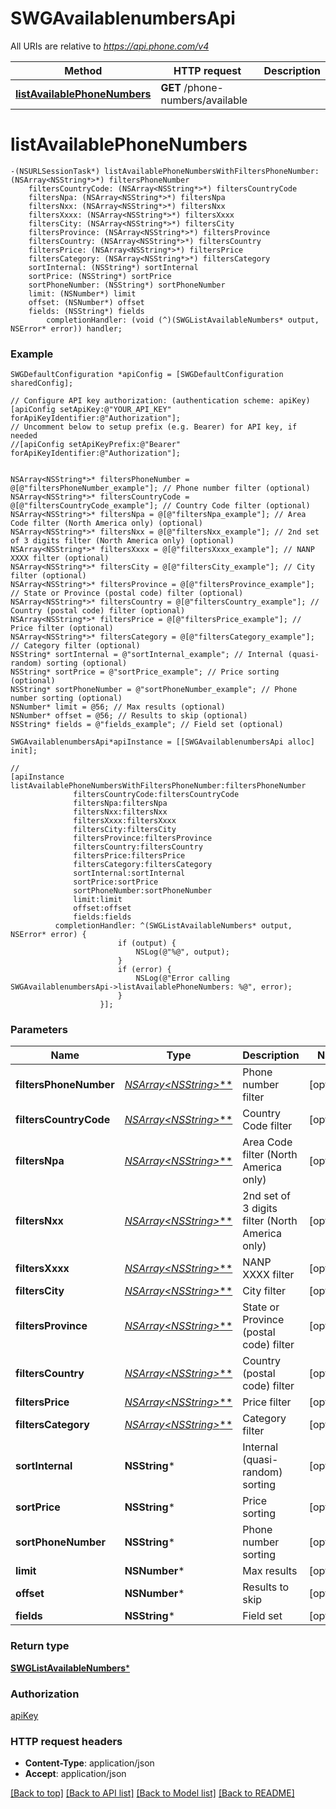 # SWGAvailablenumbersApi

All URIs are relative to *https://api.phone.com/v4*

Method | HTTP request | Description
------------- | ------------- | -------------
[**listAvailablePhoneNumbers**](SWGAvailablenumbersApi.md#listavailablephonenumbers) | **GET** /phone-numbers/available | 


# **listAvailablePhoneNumbers**
```objc
-(NSURLSessionTask*) listAvailablePhoneNumbersWithFiltersPhoneNumber: (NSArray<NSString*>*) filtersPhoneNumber
    filtersCountryCode: (NSArray<NSString*>*) filtersCountryCode
    filtersNpa: (NSArray<NSString*>*) filtersNpa
    filtersNxx: (NSArray<NSString*>*) filtersNxx
    filtersXxxx: (NSArray<NSString*>*) filtersXxxx
    filtersCity: (NSArray<NSString*>*) filtersCity
    filtersProvince: (NSArray<NSString*>*) filtersProvince
    filtersCountry: (NSArray<NSString*>*) filtersCountry
    filtersPrice: (NSArray<NSString*>*) filtersPrice
    filtersCategory: (NSArray<NSString*>*) filtersCategory
    sortInternal: (NSString*) sortInternal
    sortPrice: (NSString*) sortPrice
    sortPhoneNumber: (NSString*) sortPhoneNumber
    limit: (NSNumber*) limit
    offset: (NSNumber*) offset
    fields: (NSString*) fields
        completionHandler: (void (^)(SWGListAvailableNumbers* output, NSError* error)) handler;
```





### Example 
```objc
SWGDefaultConfiguration *apiConfig = [SWGDefaultConfiguration sharedConfig];

// Configure API key authorization: (authentication scheme: apiKey)
[apiConfig setApiKey:@"YOUR_API_KEY" forApiKeyIdentifier:@"Authorization"];
// Uncomment below to setup prefix (e.g. Bearer) for API key, if needed
//[apiConfig setApiKeyPrefix:@"Bearer" forApiKeyIdentifier:@"Authorization"];


NSArray<NSString*>* filtersPhoneNumber = @[@"filtersPhoneNumber_example"]; // Phone number filter (optional)
NSArray<NSString*>* filtersCountryCode = @[@"filtersCountryCode_example"]; // Country Code filter (optional)
NSArray<NSString*>* filtersNpa = @[@"filtersNpa_example"]; // Area Code filter (North America only) (optional)
NSArray<NSString*>* filtersNxx = @[@"filtersNxx_example"]; // 2nd set of 3 digits filter (North America only) (optional)
NSArray<NSString*>* filtersXxxx = @[@"filtersXxxx_example"]; // NANP XXXX filter (optional)
NSArray<NSString*>* filtersCity = @[@"filtersCity_example"]; // City filter (optional)
NSArray<NSString*>* filtersProvince = @[@"filtersProvince_example"]; // State or Province (postal code) filter (optional)
NSArray<NSString*>* filtersCountry = @[@"filtersCountry_example"]; // Country (postal code) filter (optional)
NSArray<NSString*>* filtersPrice = @[@"filtersPrice_example"]; // Price filter (optional)
NSArray<NSString*>* filtersCategory = @[@"filtersCategory_example"]; // Category filter (optional)
NSString* sortInternal = @"sortInternal_example"; // Internal (quasi-random) sorting (optional)
NSString* sortPrice = @"sortPrice_example"; // Price sorting (optional)
NSString* sortPhoneNumber = @"sortPhoneNumber_example"; // Phone number sorting (optional)
NSNumber* limit = @56; // Max results (optional)
NSNumber* offset = @56; // Results to skip (optional)
NSString* fields = @"fields_example"; // Field set (optional)

SWGAvailablenumbersApi*apiInstance = [[SWGAvailablenumbersApi alloc] init];

// 
[apiInstance listAvailablePhoneNumbersWithFiltersPhoneNumber:filtersPhoneNumber
              filtersCountryCode:filtersCountryCode
              filtersNpa:filtersNpa
              filtersNxx:filtersNxx
              filtersXxxx:filtersXxxx
              filtersCity:filtersCity
              filtersProvince:filtersProvince
              filtersCountry:filtersCountry
              filtersPrice:filtersPrice
              filtersCategory:filtersCategory
              sortInternal:sortInternal
              sortPrice:sortPrice
              sortPhoneNumber:sortPhoneNumber
              limit:limit
              offset:offset
              fields:fields
          completionHandler: ^(SWGListAvailableNumbers* output, NSError* error) {
                        if (output) {
                            NSLog(@"%@", output);
                        }
                        if (error) {
                            NSLog(@"Error calling SWGAvailablenumbersApi->listAvailablePhoneNumbers: %@", error);
                        }
                    }];
```

### Parameters

Name | Type | Description  | Notes
------------- | ------------- | ------------- | -------------
 **filtersPhoneNumber** | [**NSArray&lt;NSString*&gt;***](NSString*.md)| Phone number filter | [optional] 
 **filtersCountryCode** | [**NSArray&lt;NSString*&gt;***](NSString*.md)| Country Code filter | [optional] 
 **filtersNpa** | [**NSArray&lt;NSString*&gt;***](NSString*.md)| Area Code filter (North America only) | [optional] 
 **filtersNxx** | [**NSArray&lt;NSString*&gt;***](NSString*.md)| 2nd set of 3 digits filter (North America only) | [optional] 
 **filtersXxxx** | [**NSArray&lt;NSString*&gt;***](NSString*.md)| NANP XXXX filter | [optional] 
 **filtersCity** | [**NSArray&lt;NSString*&gt;***](NSString*.md)| City filter | [optional] 
 **filtersProvince** | [**NSArray&lt;NSString*&gt;***](NSString*.md)| State or Province (postal code) filter | [optional] 
 **filtersCountry** | [**NSArray&lt;NSString*&gt;***](NSString*.md)| Country (postal code) filter | [optional] 
 **filtersPrice** | [**NSArray&lt;NSString*&gt;***](NSString*.md)| Price filter | [optional] 
 **filtersCategory** | [**NSArray&lt;NSString*&gt;***](NSString*.md)| Category filter | [optional] 
 **sortInternal** | **NSString***| Internal (quasi-random) sorting | [optional] 
 **sortPrice** | **NSString***| Price sorting | [optional] 
 **sortPhoneNumber** | **NSString***| Phone number sorting | [optional] 
 **limit** | **NSNumber***| Max results | [optional] 
 **offset** | **NSNumber***| Results to skip | [optional] 
 **fields** | **NSString***| Field set | [optional] 

### Return type

[**SWGListAvailableNumbers***](SWGListAvailableNumbers.md)

### Authorization

[apiKey](../README.md#apiKey)

### HTTP request headers

 - **Content-Type**: application/json
 - **Accept**: application/json

[[Back to top]](#) [[Back to API list]](../README.md#documentation-for-api-endpoints) [[Back to Model list]](../README.md#documentation-for-models) [[Back to README]](../README.md)

